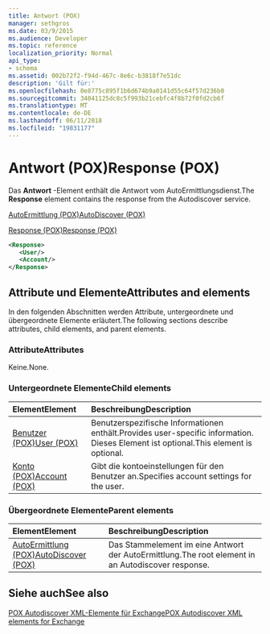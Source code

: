 ```yaml
---
title: Antwort (POX)
manager: sethgros
ms.date: 03/9/2015
ms.audience: Developer
ms.topic: reference
localization_priority: Normal
api_type:
- schema
ms.assetid: 002b72f2-f94d-467c-8e6c-b3818f7e51dc
description: 'Gilt für:'
ms.openlocfilehash: 0e8775c895f1b6d674b9a0141d55c64f57d236b0
ms.sourcegitcommit: 34041125dc8c5f993b21cebfc4f8b72f0fd2cb6f
ms.translationtype: MT
ms.contentlocale: de-DE
ms.lasthandoff: 06/11/2018
ms.locfileid: "19831177"
---
```

# <a name="response-pox"></a><span data-ttu-id="0f3fc-103">Antwort (POX)</span><span class="sxs-lookup"><span data-stu-id="0f3fc-103">Response (POX)</span></span>


  
<span data-ttu-id="0f3fc-104">Das **Antwort** -Element enthält die Antwort vom AutoErmittlungsdienst.</span><span class="sxs-lookup"><span data-stu-id="0f3fc-104">The **Response** element contains the response from the Autodiscover service.</span></span> 
  
[<span data-ttu-id="0f3fc-105">AutoErmittlung (POX)</span><span class="sxs-lookup"><span data-stu-id="0f3fc-105">AutoDiscover (POX)</span></span>](autodiscover-pox.md)
  
[<span data-ttu-id="0f3fc-106">Response (POX)</span><span class="sxs-lookup"><span data-stu-id="0f3fc-106">Response (POX)</span></span>](response-pox.md)
  
```xml
<Response>
   <User/>
   <Account/>
</Response>
```

## <a name="attributes-and-elements"></a><span data-ttu-id="0f3fc-107">Attribute und Elemente</span><span class="sxs-lookup"><span data-stu-id="0f3fc-107">Attributes and elements</span></span>

<span data-ttu-id="0f3fc-108">In den folgenden Abschnitten werden Attribute, untergeordnete und übergeordnete Elemente erläutert.</span><span class="sxs-lookup"><span data-stu-id="0f3fc-108">The following sections describe attributes, child elements, and parent elements.</span></span>
  
### <a name="attributes"></a><span data-ttu-id="0f3fc-109">Attribute</span><span class="sxs-lookup"><span data-stu-id="0f3fc-109">Attributes</span></span>

<span data-ttu-id="0f3fc-110">Keine.</span><span class="sxs-lookup"><span data-stu-id="0f3fc-110">None.</span></span>
  
### <a name="child-elements"></a><span data-ttu-id="0f3fc-111">Untergeordnete Elemente</span><span class="sxs-lookup"><span data-stu-id="0f3fc-111">Child elements</span></span>

|<span data-ttu-id="0f3fc-112">**Element**</span><span class="sxs-lookup"><span data-stu-id="0f3fc-112">**Element**</span></span>|<span data-ttu-id="0f3fc-113">**Beschreibung**</span><span class="sxs-lookup"><span data-stu-id="0f3fc-113">**Description**</span></span>|
|:-----|:-----|
|[<span data-ttu-id="0f3fc-114">Benutzer (POX)</span><span class="sxs-lookup"><span data-stu-id="0f3fc-114">User (POX)</span></span>](user-pox.md) <br/> |<span data-ttu-id="0f3fc-115">Benutzerspezifische Informationen enthält.</span><span class="sxs-lookup"><span data-stu-id="0f3fc-115">Provides user-specific information.</span></span> <span data-ttu-id="0f3fc-116">Dieses Element ist optional.</span><span class="sxs-lookup"><span data-stu-id="0f3fc-116">This element is optional.</span></span>  <br/> |
|[<span data-ttu-id="0f3fc-117">Konto (POX)</span><span class="sxs-lookup"><span data-stu-id="0f3fc-117">Account (POX)</span></span>](account-pox.md) <br/> |<span data-ttu-id="0f3fc-118">Gibt die kontoeinstellungen für den Benutzer an.</span><span class="sxs-lookup"><span data-stu-id="0f3fc-118">Specifies account settings for the user.</span></span>  <br/> |
   
### <a name="parent-elements"></a><span data-ttu-id="0f3fc-119">Übergeordnete Elemente</span><span class="sxs-lookup"><span data-stu-id="0f3fc-119">Parent elements</span></span>

|<span data-ttu-id="0f3fc-120">**Element**</span><span class="sxs-lookup"><span data-stu-id="0f3fc-120">**Element**</span></span>|<span data-ttu-id="0f3fc-121">**Beschreibung**</span><span class="sxs-lookup"><span data-stu-id="0f3fc-121">**Description**</span></span>|
|:-----|:-----|
|[<span data-ttu-id="0f3fc-122">AutoErmittlung (POX)</span><span class="sxs-lookup"><span data-stu-id="0f3fc-122">AutoDiscover (POX)</span></span>](autodiscover-pox.md) <br/> |<span data-ttu-id="0f3fc-123">Das Stammelement im eine Antwort der AutoErmittlung.</span><span class="sxs-lookup"><span data-stu-id="0f3fc-123">The root element in an Autodiscover response.</span></span>  <br/> |
   
## <a name="see-also"></a><span data-ttu-id="0f3fc-124">Siehe auch</span><span class="sxs-lookup"><span data-stu-id="0f3fc-124">See also</span></span>



[<span data-ttu-id="0f3fc-125">POX Autodiscover XML-Elemente für Exchange</span><span class="sxs-lookup"><span data-stu-id="0f3fc-125">POX Autodiscover XML elements for Exchange</span></span>](pox-autodiscover-xml-elements-for-exchange.md)


